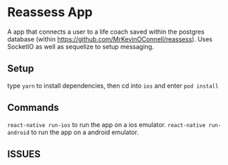 # Reassess App
A app that connects a user to a life coach saved within the postgres database (within https://github.com/MrKevinOConnell/reassess). Uses SocketIO as well as sequelize to setup messaging.

## Setup
type `yarn` to install dependencies, then cd into `ios` and enter `pod install`
## Commands
`react-native run-ios` to run the app on a ios emulator.
`react-native run-android` to run the app on a android emulator.
## ISSUES
